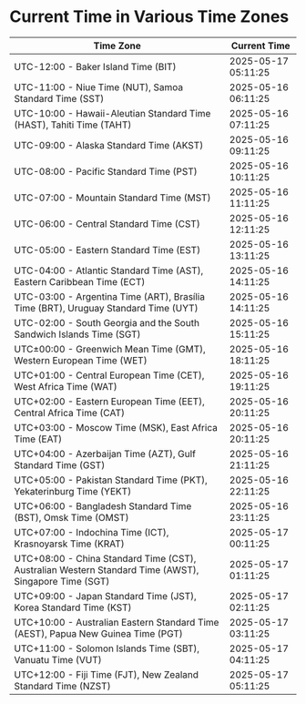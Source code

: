 # Current Time in Various Time Zones

| Time Zone | Current Time |
|-----------|--------------|
| UTC-12:00 - Baker Island Time (BIT) | 2025-05-17 05:11:25 |
| UTC-11:00 - Niue Time (NUT), Samoa Standard Time (SST) | 2025-05-16 06:11:25 |
| UTC-10:00 - Hawaii-Aleutian Standard Time (HAST), Tahiti Time (TAHT) | 2025-05-16 07:11:25 |
| UTC-09:00 - Alaska Standard Time (AKST) | 2025-05-16 09:11:25 |
| UTC-08:00 - Pacific Standard Time (PST) | 2025-05-16 10:11:25 |
| UTC-07:00 - Mountain Standard Time (MST) | 2025-05-16 11:11:25 |
| UTC-06:00 - Central Standard Time (CST) | 2025-05-16 12:11:25 |
| UTC-05:00 - Eastern Standard Time (EST) | 2025-05-16 13:11:25 |
| UTC-04:00 - Atlantic Standard Time (AST), Eastern Caribbean Time (ECT) | 2025-05-16 14:11:25 |
| UTC-03:00 - Argentina Time (ART), Brasília Time (BRT), Uruguay Standard Time (UYT) | 2025-05-16 14:11:25 |
| UTC-02:00 - South Georgia and the South Sandwich Islands Time (SGT) | 2025-05-16 15:11:25 |
| UTC±00:00 - Greenwich Mean Time (GMT), Western European Time (WET) | 2025-05-16 18:11:25 |
| UTC+01:00 - Central European Time (CET), West Africa Time (WAT) | 2025-05-16 19:11:25 |
| UTC+02:00 - Eastern European Time (EET), Central Africa Time (CAT) | 2025-05-16 20:11:25 |
| UTC+03:00 - Moscow Time (MSK), East Africa Time (EAT) | 2025-05-16 20:11:25 |
| UTC+04:00 - Azerbaijan Time (AZT), Gulf Standard Time (GST) | 2025-05-16 21:11:25 |
| UTC+05:00 - Pakistan Standard Time (PKT), Yekaterinburg Time (YEKT) | 2025-05-16 22:11:25 |
| UTC+06:00 - Bangladesh Standard Time (BST), Omsk Time (OMST) | 2025-05-16 23:11:25 |
| UTC+07:00 - Indochina Time (ICT), Krasnoyarsk Time (KRAT) | 2025-05-17 00:11:25 |
| UTC+08:00 - China Standard Time (CST), Australian Western Standard Time (AWST), Singapore Time (SGT) | 2025-05-17 01:11:25 |
| UTC+09:00 - Japan Standard Time (JST), Korea Standard Time (KST) | 2025-05-17 02:11:25 |
| UTC+10:00 - Australian Eastern Standard Time (AEST), Papua New Guinea Time (PGT) | 2025-05-17 03:11:25 |
| UTC+11:00 - Solomon Islands Time (SBT), Vanuatu Time (VUT) | 2025-05-17 04:11:25 |
| UTC+12:00 - Fiji Time (FJT), New Zealand Standard Time (NZST) | 2025-05-17 05:11:25 |
